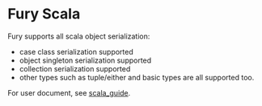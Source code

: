 # Fury Scala
Fury supports all scala object serialization:
- case class serialization supported
- object singleton serialization supported
- collection serialization supported
- other types such as tuple/either and basic types are all supported too.

For user document, see [scala_guide](https://github.com/alipay/fury/blob/main/docs/guide/scala_guide.md).

